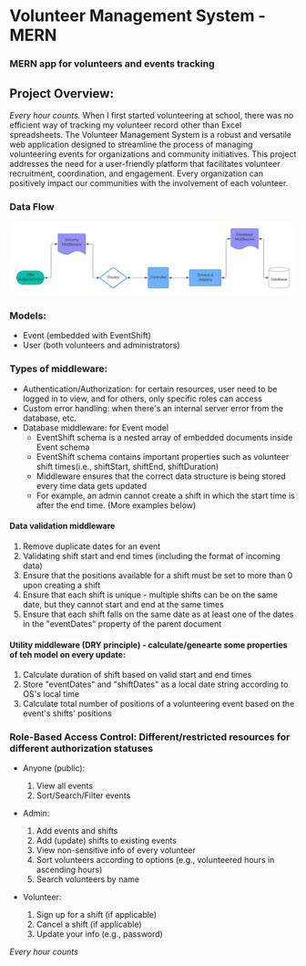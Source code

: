 # Volunteer Management System - MERN

### MERN app for volunteers and events tracking

## Project Overview:

_Every hour counts._ When I first started volunteering at school, there was no efficient way of tracking my volunteer record other than Excel spreadsheets.
The Volunteer Management System is a robust and versatile web application designed to streamline the process of managing volunteering events for organizations and community initiatives. This project addresses the need for a user-friendly platform that facilitates volunteer recruitment, coordination, and engagement. Every organization can positively impact our communities with the involvement of each volunteer.

### Data Flow

![Data architecture diagram](diagrams/Volunteer-MERN-Architecture-diag.png)


### Models:

- Event (embedded with EventShift)
- User (both volunteers and administrators)

### Types of middleware:

- Authentication/Authorization: for certain resources, user need to be logged in to view, and for others, only specific roles can access
- Custom error handling: when there's an internal server error from the database, etc.
- Database middleware: for Event model
  - EventShift schema is a nested array of embedded documents inside Event schema
  - EventShift schema contains important properties such as volunteer shift times(i.e., shiftStart, shiftEnd, shiftDuration)
  - Middleware ensures that the correct data structure is being stored every time data gets updated
  - For example, an admin cannot create a shift in which the start time is after the end time. (More examples below)

#### Data validation middleware

1. Remove duplicate dates for an event
2. Validating shift start and end times (including the format of incoming data)
3. Ensure that the positions available for a shift must be set to more than 0 upon creating a shift
4. Ensure that each shift is unique - multiple shifts can be on the same date, but they cannot start and end at the same times
5. Ensure that each shift falls on the same date as at least one of the dates in the "eventDates" property of the parent document

#### Utility middleware (DRY principle) - calculate/genearte some properties of teh model on every update:

1. Calculate duration of shift based on valid start and end times
2. Store "eventDates" and "shiftDates" as a local date string according to OS's local time
3. Calculate total number of positions of a volunteering event based on the event's shifts' positions

### Role-Based Access Control: Different/restricted resources for different authorization statuses

- Anyone (public):

  1. View all events
  2. Sort/Search/Filter events

- Admin:

  1. Add events and shifts
  2. Add (update) shifts to existing events
  3. View non-sensitive info of every volunteer
  4. Sort volunteers according to options (e.g., volunteered hours in ascending hours)
  5. Search volunteers by name

- Volunteer:
  1. Sign up for a shift (if applicable)
  2. Cancel a shift (if applicable)
  3. Update your info (e.g., password)

_Every hour counts_
